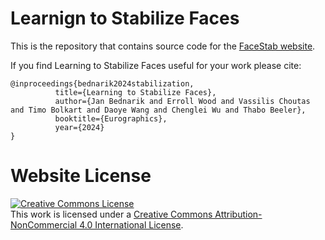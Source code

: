 # Learnign to Stabilize Faces

This is the repository that contains source code for the [FaceStab website](https://syntec-research.github.io/FaceStab/).

If you find Learning to Stabilize Faces useful for your work please cite:
```
@inproceedings{bednarik2024stabilization,
          title={Learning to Stabilize Faces},
          author={Jan Bednarik and Erroll Wood and Vassilis Choutas and Timo Bolkart and Daoye Wang and Chenglei Wu and Thabo Beeler},
          booktitle={Eurographics},
          year={2024}
}
```

# Website License
<a rel="license" href="https://creativecommons.org/licenses/by-nc/4.0/"><img alt="Creative Commons License" style="border-width:0" src="https://i.creativecommons.org/l/by-nc/4.0/88x31.png" /></a><br />This work is licensed under a <a rel="license" href="https://creativecommons.org/licenses/by-nc/4.0/">Creative Commons Attribution-NonCommercial 4.0 International License</a>.